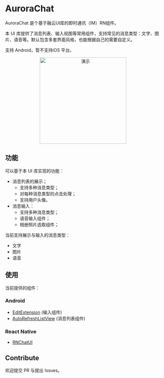 # AuroraChat

AuroraChat 是个基于融云UI库的即时通讯（IM）RN组件。

本 UI 库提供了消息列表、输入视图等常用组件，支持常见的消息类型：文字、图片、语音等。默认包含多套界面风格，也能根据自己的需要自定义。

支持 Android，暂不支持iOS 平台。

<div align=center>
<img src="https://gitee.com/lifedjh/AuroraChat/raw/master/screenshot/%E5%BA%94%E7%94%A8%E5%AE%9D%E5%8A%A8%E6%80%81%E6%88%AA%E5%B1%8F2017101102.gif" width="280"  alt="演示"/>
</div>

## 功能

可以基于本 UI 库实现的功能：
- 消息列表的展示；
  - 支持多种消息类型；
  - 对每种消息类型的点击处理；
  - 支持用户头像。
- 消息输入：
  - 支持多种消息类型；
  - 语音输入组件；
  - 相册照片选取组件；

当前支持展示与输入的消息类型：
- 文字
- 图片
- 语音

## 使用
当前提供的组件：

### Android
- [EditExtension](./Android/EditExtension.md) (输入组件)
- [AutoRefreshListView](./Android/AutoRefreshListView.md) (消息列表组件)

### React Native
- [RNChatUI](./docs/Android/RNChatUI.md)

## Contribute

欢迎提交 PR 与提出 Issues。

